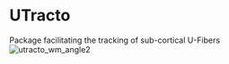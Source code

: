 # UTracto
Package facilitating the tracking of sub-cortical U-Fibers
![utracto_wm_angle2](https://user-images.githubusercontent.com/70629561/207111838-6ec3ba60-fd52-47ad-a469-17a29df74513.png)

